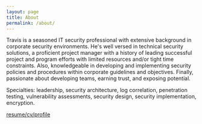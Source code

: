 ```yaml
---
layout: page
title: About
permalink: /about/
---
```

Travis is a seasoned IT security professional with extensive background in corporate security environments. He's well versed in technical security solutions, a proficient project manager with a history of leading successful project and program efforts with limited resources and/or tight time constraints. Also, knowledgeable in developing and implementing security policies and procedures within corporate guidelines and objectives. Finally, passionate about developing teams, earning trust, and exposing potential.

Specialties: leadership, security architecture, log correlation, penetration testing, vulnerability assessments, security design, security implementation, encryption.

[resume/cv/profile](https://www.linkedin.com/in/travisgreen/)
